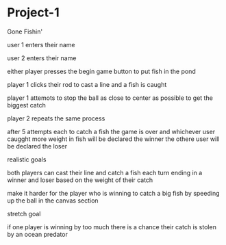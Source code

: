 # Project-1
Gone Fishin'

user 1 enters their name

user 2 enters their name

either player presses the begin game button to put fish in the pond

player 1 clicks their rod to cast a line and a fish is caught

player 1 attemots to stop the ball as close to center as possible to get the biggest catch

player 2 repeats the same process

after 5 attempts each to catch a fish the game is over and whichever user caugght more weight in fish will be declared the winner the othere user will be declared the loser 

realistic goals

both players can cast their line and catch a fish each turn ending in a winner and loser based on the weight of their catch

make it harder for the player who is winning to catch a big fish by speeding up the ball in the canvas section

stretch goal

if one player is winning by too much there is a chance their catch is stolen by an ocean predator



